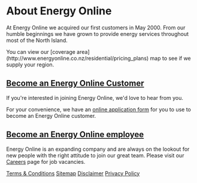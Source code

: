 # About Energy Online
<p class="intro">At Energy Online we acquired our first customers in May 2000.  From our humble beginnings we have grown to provide energy services throughout most of the North Island.</p>

<p class="intro">You can view our [coverage area](http://www.energyonline.co.nz/residential/pricing_plans) map to see if we supply your region.</p>

## [Become an Energy Online Customer](https://join-us.energyonline.co.nz/web/eol/join)
If you're interested in joining Energy Online, we'd love to hear from you.

For your convenience, we have an [online application form](https://cheaperenergy.co.nz/) for you to use to become an Energy Online customer.

 
## [Become an Energy Online employee](http://www.energyonline.co.nz/home/about_us/careers)
Energy Online is an expanding company and are always on the lookout for new people with the right attitude to join our great team. Please visit our [Careers](http://www.energyonline.co.nz/home/about_us/careers) page for job vacancies.

 
[Terms & Conditions](http://www.energyonline.co.nz/terms)
[Sitemap](http://www.energyonline.co.nz/home/site_map)
[Disclaimer](http://www.energyonline.co.nz/home/site_map/disclaimer)
[Privacy Policy](http://www.energyonline.co.nz/home/site_map/privacy_policy)
